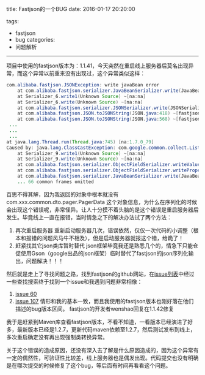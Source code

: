 title: Fastjson的一个BUG
date: 2016-01-17 20:20:00

tags:
 - fastjson
 - bug
categories:
 - 问题解析

---

项目中使用的fastjson版本为：1.1.41，今天突然在重启线上服务器后莫名出现异常，而这个异常以前重来没有出现过，这个异常类似这样：
```java
com.alibaba.fastjson.JSONException: write javaBean error
    at com.alibaba.fastjson.serializer.JavaBeanSerializer.write(JavaBeanSerializer.java:212) ~[fastjson-1.1.41.jar:na]
    at Serializer_6.write1(Unknown Source) ~[na:na]
    at Serializer_6.write(Unknown Source) ~[na:na]
    at com.alibaba.fastjson.serializer.JSONSerializer.write(JSONSerializer.java:369) ~[fastjson-1.1.41.jar:na]
    at com.alibaba.fastjson.JSON.toJSONString(JSON.java:418) ~[fastjson-1.1.41.jar:na]
    at com.alibaba.fastjson.JSON.toJSONString(JSON.java:568) ~[fastjson-1.1.41.jar:na]
 ...
 ...
 ...
at java.lang.Thread.run(Thread.java:745) [na:1.7.0_79]
Caused by: java.lang.ClassCastException: com.google.common.collect.Lists$TransformingSequentialList cannot be cast to com.xxx.common.dto.pager.PagerData
    at Serializer_9.write1(Unknown Source) ~[na:na]
    at Serializer_9.write(Unknown Source) ~[na:na]
    at com.alibaba.fastjson.serializer.ObjectFieldSerializer.writeValue(ObjectFieldSerializer.java:115) ~[fastjson-1.1.41.jar:na]
    at com.alibaba.fastjson.serializer.ObjectFieldSerializer.writeProperty(ObjectFieldSerializer.java:68) ~[fastjson-1.1.41.jar:na]
    at com.alibaba.fastjson.serializer.JavaBeanSerializer.write(JavaBeanSerializer.java:194) ~[fastjson-1.1.41.jar:na]
    ... 66 common frames omitted
```

百思不得其解，因为我返回的对象中根本就没有com.xxx.common.dto.pager.PagerData 这个对象信息，为什么在序列化的时候会出现这个错误呢，非常怪异。让人十分摸不着头脑的是这个错误是重启服务器后发生。毕竟线上一直在报错，当时情急之下的解决办法试了两个方法：
1. 再次重启服务器
   重新启动服务器几次，错误依然，仅仅一次代码的小调整（根本和报错的问题风马牛不相及），但是启动服务器就报这个错，给跪了！
2. 赶紧找其它json类库暂时替代
   json框架毕竟我还是熟悉几个的，情急下只能仓促使用Gson（google出品的json框架）临时替代了fastjson的json序列化输出，问题解决！！！

<!--more-->

然后就是走上了寻找问题之路，找到fastjson的github网站，在[issue列表](https://github.com/alibaba/fastjson/issues?utf8=%E2%9C%93&q=ClassCastException)中经过一些查找搜索终于找到一个issue和我遇到问题非常相像：
1. [issue 60](https://github.com/alibaba/fastjson/issues/60)
2. [issue 107](https://github.com/alibaba/fastjson/issues/107)
情形和我的基本一致，而且我使用的fastjson版本也刚好落在他们描述的bug版本区间。
fastjson的开发者wenshao回复在1.1.42修复

我于是赶紧到Maven库查看fastjson版本，不看不知道，一看版本已经演进了好多，最新版本已经是1.2.7，更新代码maven依赖至1.2.7，然后测试发布到线上，多次重启确定没有再出现强制类转换异常。

关于这个错误的造成原因，还没有深入去了解是什么原因造成的，因为这个异常有一定的偶然性，可验证性比较差，线上服务器也是偶发出现。代码提交也没有明确是在哪次提交的时候修复了这个bug，等后面有时间再看看这个问题。
